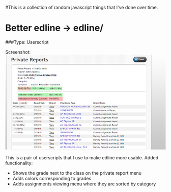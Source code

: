 #This is a collection of random javascript things that I've done over time.

Better edline -> edline/
========================

###Type: Userscript

Screenshot: ![A screenshot](/_edline_screen1.png?raw=true "The 'private reports' page")

This is a pair of userscripts that I use to make edline more usable.  Added functionality:
- Shows the grade next to the class on the private report menu
- Adds colors corresponding to grades
- Adds assignments viewing menu where they are sorted by category
